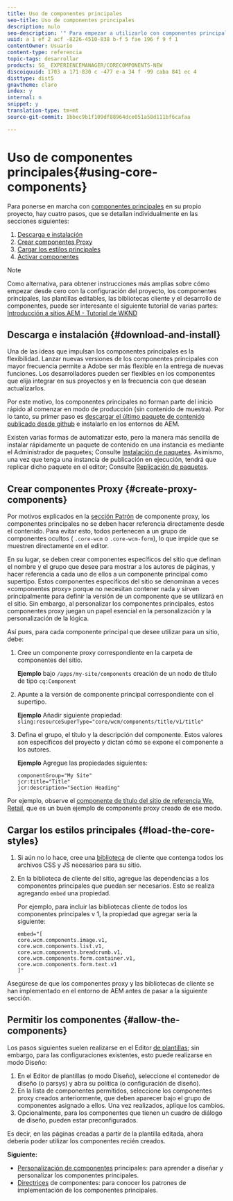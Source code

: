 ```yaml
---
title: Uso de componentes principales
seo-title: Uso de componentes principales
description: nulo
seo-description: '" Para empezar a utilizarlo con componentes principales en su propio proyecto, siga estos pasos: descargue e instale, cree componentes proxy, cargue los estilos principales y permita los componentes de las plantillas. "'
uuid: a 1 ef 2 acf -8226-4510-838 b-f 5 fae 196 f 9 f 1
contentOwner: Usuario
content-type: referencia
topic-tags: desarrollar
products: SG_ EXPERIENCEMANAGER/CORECOMPONENTS-NEW
discoiquuid: 1703 a 171-830 c -477 e-a 34 f -99 caba 841 ec 4
disttype: dist5
gnavtheme: claro
index: y
internal: n
snippet: y
translation-type: tm+mt
source-git-commit: 1bbec9b1f109df88964dce051a58d111bf6cafaa

---
```



# Uso de componentes principales{#using-core-components}

Para ponerse en marcha con [componentes principales](developing.md) en su propio proyecto, hay cuatro pasos, que se detallan individualmente en las secciones siguientes:

1. [Descarga e instalación](#download-and-install)
1. [Crear componentes Proxy](#create-proxy-components)
1. [Cargar los estilos principales](#load-the-core-styles)
1. [Activar componentes](#allow-the-components)

>[!NOTE]
>
>Como alternativa, para obtener instrucciones más amplias sobre cómo empezar desde cero con la configuración del proyecto, los componentes principales, las plantillas editables, las bibliotecas cliente y el desarrollo de componentes, puede ser interesante el siguiente tutorial de varias partes:\
>[Introducción a sitios AEM - Tutorial de WKND](wknd-tutorial.md)

## Descarga e instalación {#download-and-install}

Una de las ideas que impulsan los componentes principales es la flexibilidad. Lanzar nuevas versiones de los componentes principales con mayor frecuencia permite a Adobe ser más flexible en la entrega de nuevas funciones. Los desarrolladores pueden ser flexibles en los componentes que elija integrar en sus proyectos y en la frecuencia con que desean actualizarlos.

Por este motivo, los componentes principales no forman parte del inicio rápido al comenzar en modo de producción (sin contenido de muestra). Por lo tanto, su primer paso es [descargar el último paquete de contenido publicado desde github](https://github.com/adobe/aem-core-wcm-components/releases/latest) e instalarlo en los entornos de AEM.

Existen varias formas de automatizar esto, pero la manera más sencilla de instalar rápidamente un paquete de contenido en una instancia es mediante el Administrador de paquetes; Consulte [Instalación de paquetes](https://helpx.adobe.com/experience-manager/6-5/sites/administering/using/package-manager.html). Asimismo, una vez que tenga una instancia de publicación en ejecución, tendrá que replicar dicho paquete en el editor; Consulte [Replicación de paquetes](https://helpx.adobe.com/experience-manager/6-5/sites/administering/using/package-manager.html).

<!-- 

Comment Type: annotation
Last Modified By: ims-author-CE1E2CE451D1F0680A490D45@AdobeID
Last Modified Date: 2017-04-17T16:42:59.142-0400

Should we be promoting embedding the core-component package as an artifact in a customer application, reasoning as follows: 1) a customer application is required to leverage core components (at a minimum, proxy components must be defined) 2) a customer application must be updated to leverage new versions of core components (since it requires adjusting the sling:resourceSuperType to point at the new version of the component) It seems the only time theres an advantage to installing a release directly is if a bug-fix (non version-changing) release of core-components is cut, and it doesnt coincide with an application deployment. WDYT? For example, recommend doing this for ACS Commons which has a similar use-case (https://adobe-consulting-services.github.io/acs-aem-commons/pages/maven.html) We can of course keep the instructions for manually deploying, since some will want to do this, or the bug-fix use-case will appear.

 -->

## Crear componentes Proxy {#create-proxy-components}

Por motivos explicados en la [sección Patrón](guidelines.md#proxy-component-pattern) de componente proxy, los componentes principales no se deben hacer referencia directamente desde el contenido. Para evitar esto, todos pertenecen a un grupo de componentes ocultos ( `.core-wcm` o `.core-wcm-form`), lo que impide que se muestren directamente en el editor.

En su lugar, se deben crear componentes específicos del sitio que definan el nombre y el grupo que desee para mostrar a los autores de páginas, y hacer referencia a cada uno de ellos a un componente principal como supertipo. Estos componentes específicos del sitio se denominan a veces «componentes proxy» porque no necesitan contener nada y sirven principalmente para definir la versión de un componente que se utilizará en el sitio. Sin embargo, al personalizar los componentes [](customizing.md)principales, estos componentes proxy juegan un papel esencial en la personalización y la personalización de la lógica.

Así pues, para cada componente principal que desee utilizar para un sitio, debe:

1. Cree un componente proxy correspondiente en la carpeta de componentes del sitio.

   **Ejemplo**
bajo `/apps/my-site/components` creación de un nodo de título de tipo `cq:Component`

1. Apunte a la versión de componente principal correspondiente con el supertipo.

   **Ejemplo**
Añadir siguiente propiedad:\
   `sling:resourceSuperType="core/wcm/components/title/v1/title"`

1. Defina el grupo, el título y la descripción del componente. Estos valores son específicos del proyecto y dictan cómo se expone el componente a los autores.

   **Ejemplo**
Agregue las propiedades siguientes:

   ```shell
   componentGroup="My Site"
   jcr:title="Title"  
   jcr:description="Section Heading"
   ```

Por ejemplo, observe el [componente de título del sitio de referencia We. Retail](https://github.com/Adobe-Marketing-Cloud/aem-sample-we-retail/blob/master/ui.apps/src/main/content/jcr_root/apps/weretail/components/content/title/.content.xml), que es un buen ejemplo de componente proxy creado de ese modo.

## Cargar los estilos principales {#load-the-core-styles}

<!-- 

Comment Type: annotation
Last Modified By: ims-author-CE1E2CE451D1F0680A490D45@AdobeID
Last Modified Date: 2017-04-17T16:57:16.414-0400

Styles is odd in that most Core Components do not have CSS; very few even have structural CSS (breadcrumbs, list) It may be more apt to title this section: Load the Core JavaScript and CSS or Load the Core Client Libraries ?

 -->

<!-- 

Comment Type: annotation
Last Modified By: ims-author-CE1E2CE451D1F0680A490D45@AdobeID
Last Modified Date: 2017-04-17T17:41:37.115-0400

This section seems to cover the "sites" clientlibs for core components; Do we need a section for ensuring the editor clientlibs are loaded in the Page Editor? Pending: https://github.com/Adobe-Marketing-Cloud/aem-core-wcm-components/issues/15

 -->

<!-- 

Comment Type: annotation
Last Modified By: cotescu
Last Modified Date: 2018-03-09T10:45:52.812-0500

Load the Core Client Libraries sounds way better

 -->

1. Si aún no lo hace, cree una [biblioteca](https://helpx.adobe.com/experience-manager/6-5/sites/developing/using/clientlibs.html) de cliente que contenga todos los archivos CSS y JS necesarios para su sitio.
1. En la biblioteca de cliente del sitio, agregue las dependencias a los componentes principales que puedan ser necesarios. Esto se realiza agregando `embed` una propiedad.

   Por ejemplo, para incluir las bibliotecas cliente de todos los componentes principales v 1, la propiedad que agregar sería la siguiente:

   ```shell
   embed="[  
   core.wcm.components.image.v1,  
   core.wcm.components.list.v1,  
   core.wcm.components.breadcrumb.v1,  
   core.wcm.components.form.container.v1,  
   core.wcm.components.form.text.v1  
   ]"
   ```

Asegúrese de que los componentes proxy y las bibliotecas de cliente se han implementado en el entorno de AEM antes de pasar a la siguiente sección.

## Permitir los componentes {#allow-the-components}

Los pasos siguientes suelen realizarse en el Editor [de plantillas](https://helpx.adobe.com/experience-manager/6-5/sites/authoring/using/templates.html); sin embargo, para las configuraciones existentes, esto puede realizarse en modo Diseño:

1. En el Editor de plantillas (o modo Diseño), seleccione el contenedor de diseño (o parsys) y abra su política (o configuración de diseño).
1. En la lista de componentes permitidos, seleccione los componentes proxy creados anteriormente, que deben aparecer bajo el grupo de componentes asignado a ellos. Una vez realizados, aplique los cambios.
1. Opcionalmente, para los componentes que tienen un cuadro de diálogo de diseño, pueden estar preconfigurados.

Es decir, en las páginas creadas a partir de la plantilla editada, ahora debería poder utilizar los componentes recién creados.

**Siguiente:**

* [Personalización de componentes](customizing.md) principales: para aprender a diseñar y personalizar los componentes principales.
* [Directrices](guidelines.md) de componentes: para conocer los patrones de implementación de los componentes principales.
